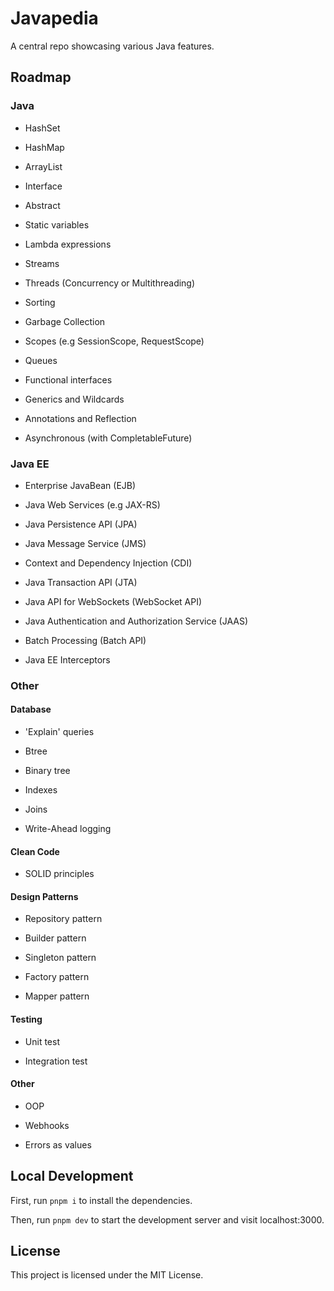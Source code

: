 # Javapedia

A central repo showcasing various Java features.

## Roadmap

### Java

- HashSet

- HashMap

- ArrayList

- Interface

- Abstract

- Static variables

- Lambda expressions

- Streams

- Threads (Concurrency or Multithreading)

- Sorting

- Garbage Collection

- Scopes (e.g SessionScope, RequestScope)

- Queues

- Functional interfaces

- Generics and Wildcards

- Annotations and Reflection

- Asynchronous (with CompletableFuture)

### Java EE

- Enterprise JavaBean (EJB)

- Java Web Services (e.g JAX-RS)

- Java Persistence API (JPA)

- Java Message Service (JMS)

- Context and Dependency Injection (CDI)

- Java Transaction API (JTA)

- Java API for WebSockets (WebSocket API)

- Java Authentication and Authorization Service (JAAS)

- Batch Processing (Batch API)

- Java EE Interceptors

### Other

#### Database

- 'Explain' queries

- Btree

- Binary tree

- Indexes

- Joins

- Write-Ahead logging

#### Clean Code

- SOLID principles

#### Design Patterns

- Repository pattern

- Builder pattern

- Singleton pattern

- Factory pattern

- Mapper pattern

#### Testing

- Unit test

- Integration test

#### Other

- OOP

- Webhooks

- Errors as values

## Local Development

First, run `pnpm i` to install the dependencies.

Then, run `pnpm dev` to start the development server and visit localhost:3000.

## License

This project is licensed under the MIT License.
